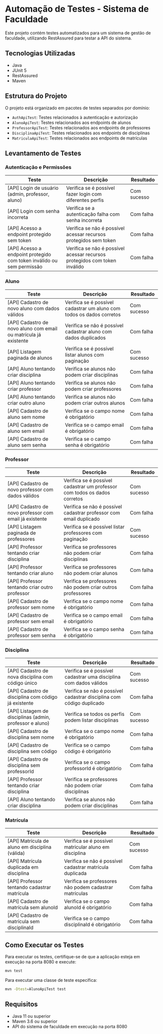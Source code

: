 # Automação de Testes - Sistema de Faculdade

Este projeto contém testes automatizados para um sistema de gestão de faculdade, utilizando RestAssured para testar a API do sistema.

## Tecnologias Utilizadas

- Java
- JUnit 5
- RestAssured
- Maven

## Estrutura do Projeto

O projeto está organizado em pacotes de testes separados por domínio:

- `AuthApiTest`: Testes relacionados à autenticação e autorização
- `AlunoApiTest`: Testes relacionados aos endpoints de alunos
- `ProfessorApiTest`: Testes relacionados aos endpoints de professores
- `DisciplinaApiTest`: Testes relacionados aos endpoints de disciplinas
- `MatriculaApiTest`: Testes relacionados aos endpoints de matrículas

## Levantamento de Testes

### Autenticação e Permissões

| Teste | Descrição | Resultado |
|-------|-----------|-----------|
| [API] Login de usuário (admin, professor, aluno) | Verifica se é possível fazer login com diferentes perfis | Com sucesso |
| [API] Login com senha incorreta | Verifica se a autenticação falha com senha incorreta | Com falha |
| [API] Acesso a endpoint protegido sem token | Verifica se não é possível acessar recursos protegidos sem token | Com falha |
| [API] Acesso a endpoint protegido com token inválido ou sem permissão | Verifica se não é possível acessar recursos protegidos com token inválido | Com falha |

### Aluno

| Teste | Descrição | Resultado |
|-------|-----------|-----------|
| [API] Cadastro de novo aluno com dados válidos | Verifica se é possível cadastrar um aluno com todos os dados corretos | Com sucesso |
| [API] Cadastro de novo aluno com email ou matrícula já existente | Verifica se não é possível cadastrar aluno com dados duplicados | Com falha |
| [API] Listagem paginada de alunos | Verifica se é possível listar alunos com paginação | Com sucesso |
| [API] Aluno tentando criar disciplina | Verifica se alunos não podem criar disciplinas | Com falha |
| [API] Aluno tentando criar professor | Verifica se alunos não podem criar professores | Com falha |
| [API] Aluno tentando criar outro aluno | Verifica se alunos não podem criar outros alunos | Com falha |
| [API] Cadastro de aluno sem nome | Verifica se o campo nome é obrigatório | Com falha |
| [API] Cadastro de aluno sem email | Verifica se o campo email é obrigatório | Com falha |
| [API] Cadastro de aluno sem senha | Verifica se o campo senha é obrigatório | Com falha |

### Professor

| Teste | Descrição | Resultado |
|-------|-----------|-----------|
| [API] Cadastro de novo professor com dados válidos | Verifica se é possível cadastrar um professor com todos os dados corretos | Com sucesso |
| [API] Cadastro de novo professor com email já existente | Verifica se não é possível cadastrar professor com email duplicado | Com falha |
| [API] Listagem paginada de professores | Verifica se é possível listar professores com paginação | Com sucesso |
| [API] Professor tentando criar disciplina | Verifica se professores não podem criar disciplinas | Com falha |
| [API] Professor tentando criar aluno | Verifica se professores não podem criar alunos | Com falha |
| [API] Professor tentando criar outro professor | Verifica se professores não podem criar outros professores | Com falha |
| [API] Cadastro de professor sem nome | Verifica se o campo nome é obrigatório | Com falha |
| [API] Cadastro de professor sem email | Verifica se o campo email é obrigatório | Com falha |
| [API] Cadastro de professor sem senha | Verifica se o campo senha é obrigatório | Com falha |

### Disciplina

| Teste | Descrição | Resultado |
|-------|-----------|-----------|
| [API] Cadastro de nova disciplina com código único | Verifica se é possível cadastrar uma disciplina com dados válidos | Com sucesso |
| [API] Cadastro de disciplina com código já existente | Verifica se não é possível cadastrar disciplina com código duplicado | Com falha |
| [API] Listagem de disciplinas (admin, professor e aluno) | Verifica se todos os perfis podem listar disciplinas | Com sucesso |
| [API] Cadastro de disciplina sem nome | Verifica se o campo nome é obrigatório | Com falha |
| [API] Cadastro de disciplina sem código | Verifica se o campo código é obrigatório | Com falha |
| [API] Cadastro de disciplina sem professorId | Verifica se o campo professorId é obrigatório | Com falha |
| [API] Professor tentando criar disciplina | Verifica se professores não podem criar disciplinas | Com falha |
| [API] Aluno tentando criar disciplina | Verifica se alunos não podem criar disciplinas | Com falha |

### Matrícula

| Teste | Descrição | Resultado |
|-------|-----------|-----------|
| [API] Matrícula de aluno em disciplina (válida) | Verifica se é possível matricular aluno em disciplina | Com sucesso |
| [API] Matrícula duplicada em disciplina | Verifica se não é possível cadastrar matrícula duplicada | Com falha |
| [API] Professor tentando cadastrar matrícula | Verifica se professores não podem cadastrar matrículas | Com falha |
| [API] Cadastro de matrícula sem alunoId | Verifica se o campo alunoId é obrigatório | Com falha |
| [API] Cadastro de matrícula sem disciplinaId | Verifica se o campo disciplinaId é obrigatório | Com falha |

## Como Executar os Testes

Para executar os testes, certifique-se de que a aplicação esteja em execução na porta 8080 e execute:

```bash
mvn test
```

Para executar uma classe de teste específica:

```bash
mvn -Dtest=AlunoApiTest test
```

## Requisitos

- Java 11 ou superior
- Maven 3.6 ou superior
- API do sistema de faculdade em execução na porta 8080
